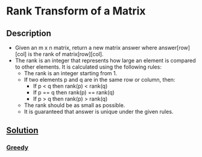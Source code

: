 # Rank Transform of a Matrix

## Description

* Given an m x n matrix, return a new matrix answer where answer[row][col] is the rank of matrix[row][col].
* The rank is an integer that represents how large an element is compared to other elements. It is calculated using the following rules:
  * The rank is an integer starting from 1.
  * If two elements p and q are in the same row or column, then:
    * If p < q then rank(p) < rank(q)
    * If p == q then rank(p) == rank(q)
    * If p > q then rank(p) > rank(q)
  * The rank should be as small as possible.
  * It is guaranteed that answer is unique under the given rules.

## [Solution](https://www.krammerliu.com/blog/leetcode-1632-rank-transform-of-a-matrix/)

### [Greedy](https://shengqianliu.me/greedy-algorithm/rank-transform-of-a-matrix)
